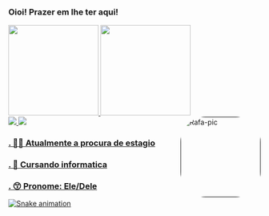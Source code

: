 ### Oioi! Prazer em lhe ter aqui! 

<div>
  <a href="https://github.com/MariaEduardaBernardo">
  <img height="180em" src="https://github-readme-stats.vercel.app/api?username=MariaEduardaBernardo&show_icons=true&theme=midnight-purple&include_all_commits=true&count_private=true"/>
  <img height="180em" src="https://github-readme-stats.vercel.app/api/top-langs/?username=MariaEduardaBernardo&layout=compact&langs_count=7&theme=midnight-purple"/>
</div>
  
 <div>
   <a href= ""><img  src="https://img.shields.io/badge/Gmail-D14836?style=for-the-badge&logo=gmail&logoColor=white">
   <a href=""><img src="https://img.shields.io/badge/LinkedIn-0077B5?style=for-the-badge&logo=linkedin&logoColor=white">
      <img align="right" alt="Rafa-pic" height="160" style="border-radius:50px;" src="https://share-cdn.picrew.me/shareImg/org/202201/94097_F6HyZKZM.png">
 </div>
 
<div>
  <h3> . 🏃🏽 Atualmente a procura de estagio</h3>
  <h3> . 🌱 Cursando informatica </h3>
  <h3> . 😙 Pronome: Ele/Dele </h3>
  
   ![Snake animation](https://github.com/AbacaxiTroxa/AbacaxiTroxa/blob/output/github-contribution-grid-snake.svg)
 
</div>
